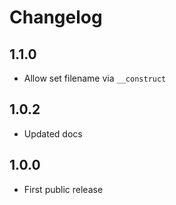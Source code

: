 Changelog
=========

1.1.0
-----
- Allow set filename via `__construct`

1.0.2
-----
- Updated docs

1.0.0
-----
- First public release
